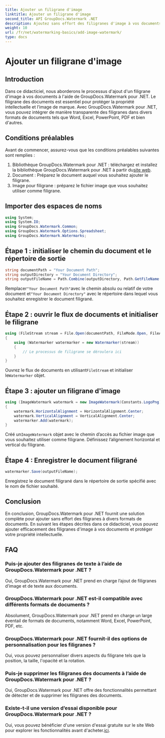 ```yaml
---
title: Ajouter un filigrane d'image
linktitle: Ajouter un filigrane d'image
second_title: API GroupDocs.Watermark .NET
description: Ajoutez sans effort des filigranes d'image à vos documents à l'aide de GroupDocs.Watermark pour .NET. Protégez votre propriété intellectuelle en toute simplicité.
weight: 10
url: /fr/net/watermarking-basics/add-image-watermark/
type: docs
---
```

# Ajouter un filigrane d'image

## Introduction
Dans ce didacticiel, nous aborderons le processus d'ajout d'un filigrane d'image à vos documents à l'aide de GroupDocs.Watermark pour .NET. Le filigrane des documents est essentiel pour protéger la propriété intellectuelle et l’image de marque. Avec GroupDocs.Watermark pour .NET, vous pouvez intégrer de manière transparente des filigranes dans divers formats de documents tels que Word, Excel, PowerPoint, PDF et bien d'autres.
## Conditions préalables
Avant de commencer, assurez-vous que les conditions préalables suivantes sont remplies :
1.  Bibliothèque GroupDocs.Watermark pour .NET : téléchargez et installez la bibliothèque GroupDocs.Watermark pour .NET à partir du[site web](https://releases.groupdocs.com/Watermark/net/).
2. Document : Préparez le document auquel vous souhaitez ajouter le filigrane.
3. Image pour filigrane : préparez le fichier image que vous souhaitez utiliser comme filigrane.

## Importer des espaces de noms
```csharp
using System;
using System.IO;
using GroupDocs.Watermark.Common;
using GroupDocs.Watermark.Options.Spreadsheet;
using GroupDocs.Watermark.Watermarks;
```
## Étape 1 : initialiser le chemin du document et le répertoire de sortie
```csharp
string documentPath = "Your Document Path";
string outputDirectory = "Your Document Directory";
string outputFileName = Path.Combine(outputDirectory, Path.GetFileName(documentPath));
```
 Remplacer`"Your Document Path"`avec le chemin absolu ou relatif de votre document et`"Your Document Directory"` avec le répertoire dans lequel vous souhaitez enregistrer le document filigrané.
## Étape 2 : ouvrir le flux de documents et initialiser le filigrane
```csharp
using (FileStream stream = File.Open(documentPath, FileMode.Open, FileAccess.ReadWrite))
{
    using (Watermarker watermarker = new Watermarker(stream))
    {
        // Le processus de filigrane se déroulera ici
    }
}
```
 Ouvrez le flux de documents en utilisant`FileStream` et initialiser le`Watermarker` objet.
## Étape 3 : ajouter un filigrane d'image
```csharp
using (ImageWatermark watermark = new ImageWatermark(Constants.LogoPng))
{
    watermark.HorizontalAlignment = HorizontalAlignment.Center;
    watermark.VerticalAlignment = VerticalAlignment.Center;
    watermarker.Add(watermark);
}
```
 Créé un`ImageWatermark` objet avec le chemin d’accès au fichier image que vous souhaitez utiliser comme filigrane. Définissez l’alignement horizontal et vertical du filigrane.
## Étape 4 : Enregistrer le document filigrané
```csharp
watermarker.Save(outputFileName);
```
Enregistrez le document filigrané dans le répertoire de sortie spécifié avec le nom de fichier souhaité.

## Conclusion
En conclusion, GroupDocs.Watermark pour .NET fournit une solution complète pour ajouter sans effort des filigranes à divers formats de documents. En suivant les étapes décrites dans ce didacticiel, vous pouvez ajouter efficacement des filigranes d'image à vos documents et protéger votre propriété intellectuelle.
## FAQ
### Puis-je ajouter des filigranes de texte à l’aide de GroupDocs.Watermark pour .NET ?
Oui, GroupDocs.Watermark pour .NET prend en charge l’ajout de filigranes d’image et de texte aux documents.
### GroupDocs.Watermark pour .NET est-il compatible avec différents formats de documents ?
Absolument, GroupDocs.Watermark pour .NET prend en charge un large éventail de formats de documents, notamment Word, Excel, PowerPoint, PDF, etc.
### GroupDocs.Watermark pour .NET fournit-il des options de personnalisation pour les filigranes ?
Oui, vous pouvez personnaliser divers aspects du filigrane tels que la position, la taille, l'opacité et la rotation.
### Puis-je supprimer les filigranes des documents à l’aide de GroupDocs.Watermark pour .NET ?
Oui, GroupDocs.Watermark pour .NET offre des fonctionnalités permettant de détecter et de supprimer les filigranes des documents.
### Existe-t-il une version d’essai disponible pour GroupDocs.Watermark pour .NET ?
 Oui, vous pouvez bénéficier d'une version d'essai gratuite sur le site Web pour explorer les fonctionnalités avant d'acheter.[ici](https://releases.groupdocs.com/).
